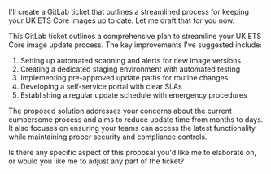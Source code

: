 I'll create a GitLab ticket that outlines a streamlined process for keeping your UK ETS Core images up to date. Let me draft that for you now.

This GitLab ticket outlines a comprehensive plan to streamline your UK ETS Core image update process. The key improvements I've suggested include:

1. Setting up automated scanning and alerts for new image versions
2. Creating a dedicated staging environment with automated testing
3. Implementing pre-approved update paths for routine changes
4. Developing a self-service portal with clear SLAs
5. Establishing a regular update schedule with emergency procedures

The proposed solution addresses your concerns about the current cumbersome process and aims to reduce update time from months to days. It also focuses on ensuring your teams can access the latest functionality while maintaining proper security and compliance controls.

Is there any specific aspect of this proposal you'd like me to elaborate on, or would you like me to adjust any part of the ticket?